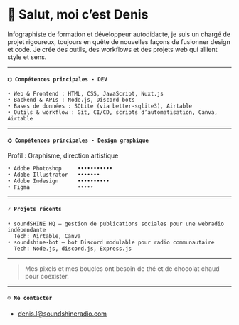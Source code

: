 # 👋 Salut, moi c’est Denis

Infographiste de formation et développeur autodidacte, je suis un chargé de projet rigoureux, toujours en quête de nouvelles façons de fusionner design et code.
Je crée des outils, des workflows et des projets web qui allient style et sens.

---

#### `⛭ Compétences principales - DEV`
```
• Web & Frontend : HTML, CSS, JavaScript, Nuxt.js  
• Backend & APIs : Node.js, Discord bots  
• Bases de données : SQLite (via better-sqlite3), Airtable  
• Outils & workflow : Git, CI/CD, scripts d’automatisation, Canva, Airtable  
``` 
---

#### `⛭ Compétences principales - Design graphique`
Profil : Graphisme, direction artistique
```
• Adobe Photoshop     •••••••••••
• Adobe Illustrator   •••••••
• Adobe Indesign      ••••••••••
• Figma               •••••
```  
---

#### `✓ Projets récents`
```
• soundSHINE HQ — gestion de publications sociales pour une webradio indépendante 
  Tech: Airtable, Canva  
• soundshine-bot — bot Discord modulable pour radio communautaire  
  Tech: Node.js, discord.js, Express.js 
```
---

> Mes pixels et mes boucles ont besoin de thé et de chocolat chaud pour coexister.

---

#### `☺︎ Me contacter`

- [denis.l@soundshineradio.com](mailto:denis.l@soundshineradio.com)
